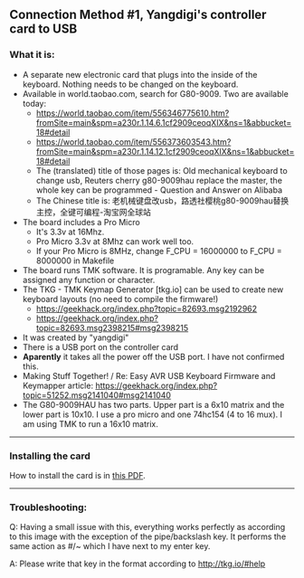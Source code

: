 ## Connection Method #1, Yangdigi's controller card to USB

### What it is:

* A separate new electronic card that plugs into the inside of the keyboard. Nothing needs to be changed on the keyboard.
* Available in world.taobao.com, search for G80-9009. Two are available today:
    * https://world.taobao.com/item/556346775610.htm?fromSite=main&spm=a230r.1.14.6.1cf2909ceoqXIX&ns=1&abbucket=18#detail
    * https://world.taobao.com/item/556373603543.htm?fromSite=main&spm=a230r.1.14.12.1cf2909ceoqXIX&ns=1&abbucket=18#detail
    * The (translated) title of those pages is: Old mechanical keyboard to change usb, Reuters cherry g80-9009hau replace the master, the whole key can be programmed - Question and Answer on Alibaba
    * The Chinese title is: 老机械键盘改usb，路透社樱桃g80-9009hau替换主控，全键可编程-淘宝网全球站
* The board includes a Pro Micro
    * It's 3.3v at 16Mhz.
    * Pro Micro 3.3v at 8Mhz can work well too.
    * If your Pro Micro is 8MHz, change F_CPU = 16000000 to F_CPU = 8000000 in Makefile
* The board runs TMK software. It is programable. Any key can be assigned any function or character.
* The TKG - TMK Keymap Generator [tkg.io] can be used to create new keyboard layouts (no need to compile the firmware!)
    * https://geekhack.org/index.php?topic=82693.msg2192962
    * https://geekhack.org/index.php?topic=82693.msg2398215#msg2398215
* It was created by "yangdigi"
* There is a USB port on the controller card
* **Aparently** it takes all the power off the USB port. I have not confirmed this.
* Making Stuff Together! / Re: Easy AVR USB Keyboard Firmware and Keymapper article: https://geekhack.org/index.php?topic=51252.msg2141040#msg2141040
* The G80-9009HAU has two parts. Upper part is a 6x10 matrix and the lower part
is 10x10. I use a pro micro and one 74hc154 (4 to 16 mux). I am using TMK to run
a 16x10 matrix.

---
### Installing the card

How to install the card is in [this PDF](pdf/Yangdigi%20controller%20instructions%20to%20USB%20for%20G8-9009.pdf "Yangdigi controller instructions").


---

### Troubleshooting:
Q: Having a small issue with this, everything works perfectly as according to this
image with the exception of the pipe/backslash key. It performs the same action
as #/~ which I have next to my enter key.

A: Please write that key in the format according to http://tkg.io/#help
